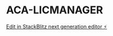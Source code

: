 # ACA-LICMANAGER

[Edit in StackBlitz next generation editor ⚡️](https://stackblitz.com/~/github.com/leindx/ACA-LICMANAGER)